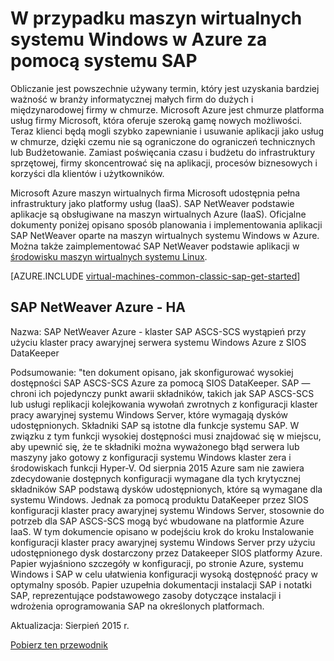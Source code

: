 <properties
   pageTitle="W przypadku maszyn wirtualnych systemu Windows za pomocą SAP | Microsoft Azure"
   description="Wyczyść dotyczące korzystania z systemu SAP w Windows wirtualnych maszyn platformy Microsoft Azure"
   services="virtual-machines-windows,virtual-network,storage"
   documentationCenter="saponazure"
   authors="MSSedusch"
   manager="timlt"
   editor=""
   tags="azure-service-management"
   keywords=""/>
<tags
   ms.service="virtual-machines-windows"
   ms.devlang="NA"
   ms.topic="campaign-page"
   ms.tgt_pltfrm="vm-windows"
   ms.workload="na"
   ms.date="10/04/2016"
   ms.author="sedusch"/>

# <a name="using-sap-on-windows-virtual-machines-in-azure"></a>W przypadku maszyn wirtualnych systemu Windows w Azure za pomocą systemu SAP

Obliczanie jest powszechnie używany termin, który jest uzyskania bardziej ważność w branży informatycznej małych firm do dużych i międzynarodowej firmy w chmurze. Microsoft Azure jest chmurze platforma usług firmy Microsoft, która oferuje szeroką gamę nowych możliwości. Teraz klienci będą mogli szybko zapewnianie i usuwanie aplikacji jako usług w chmurze, dzięki czemu nie są ograniczone do ograniczeń technicznych lub Budżetowanie. Zamiast poświęcania czasu i budżetu do infrastruktury sprzętowej, firmy skoncentrować się na aplikacji, procesów biznesowych i korzyści dla klientów i użytkowników.

Microsoft Azure maszyn wirtualnych firma Microsoft udostępnia pełna infrastruktury jako platformy usług (IaaS). SAP NetWeaver podstawie aplikacje są obsługiwane na maszyn wirtualnych Azure (IaaS). Oficjalne dokumenty poniżej opisano sposób planowania i implementowania aplikacji SAP NetWeaver oparte na maszyn wirtualnych systemu Windows w Azure. Można także zaimplementować SAP NetWeaver podstawie aplikacji w [środowisku maszyn wirtualnych systemu Linux](virtual-machines-linux-classic-sap-get-started.md).

[AZURE.INCLUDE [virtual-machines-common-classic-sap-get-started](../../includes/virtual-machines-common-classic-sap-get-started.md)]

## <a name="sap-netweaver-on-azure---ha"></a>SAP NetWeaver Azure - HA

Nazwa: SAP NetWeaver Azure - klaster SAP ASCS-SCS wystąpień przy użyciu klaster pracy awaryjnej serwera systemu Windows Azure z SIOS DataKeeper

Podsumowanie: "ten dokument opisano, jak skonfigurować wysokiej dostępności SAP ASCS-SCS Azure za pomocą SIOS DataKeeper. SAP — chroni ich pojedynczy punkt awarii składników, takich jak SAP ASCS-SCS lub usługi replikacji kolejkowania wywołań zwrotnych z konfiguracji klaster pracy awaryjnej systemu Windows Server, które wymagają dysków udostępnionych. Składniki SAP są istotne dla funkcje systemu SAP. W związku z tym funkcji wysokiej dostępności musi znajdować się w miejscu, aby upewnić się, że te składniki można wyważonego błąd serwera lub maszyny jako gotowy z konfiguracji systemu Windows klaster zera i środowiskach funkcji Hyper-V. Od sierpnia 2015 Azure sam nie zawiera zdecydowanie dostępnych konfiguracji wymagane dla tych krytycznej składników SAP podstawą dysków udostępnionych, które są wymagane dla systemu Windows. Jednak za pomocą produktu DataKeeper przez SIOS konfiguracji klaster pracy awaryjnej systemu Windows Server, stosownie do potrzeb dla SAP ASCS-SCS mogą być wbudowane na platformie Azure IaaS. W tym dokumencie opisano w podejściu krok do kroku Instalowanie konfiguracji klaster pracy awaryjnej systemu Windows Server przy użyciu udostępnionego dysk dostarczony przez Datakeeper SIOS platformy Azure. Papier wyjaśniono szczegóły w konfiguracji, po stronie Azure, systemu Windows i SAP w celu ułatwienia konfiguracji wysoką dostępność pracy w optymalny sposób. Papier uzupełnia dokumentacji instalacji SAP i notatki SAP, reprezentujące podstawowego zasoby dotyczące instalacji i wdrożenia oprogramowania SAP na określonych platformach.

Aktualizacja: Sierpień 2015 r.

[Pobierz ten przewodnik](http://go.microsoft.com/fwlink/?LinkId=613056)
